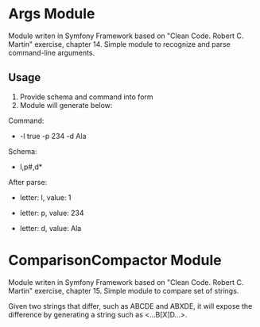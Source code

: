 Args Module 
========================

Module writen in Symfony Framework based on "Clean Code. Robert C. Martin" exercise, chapter 14. Simple module to recognize and parse command-line arguments.  

## Usage
1. Provide schema and command into form
2. Module will generate below:

Command:
- -l true -p 234 -d Ala

Schema:
- l,p#,d*

After parse:
- letter: l, value: 1

- letter: p, value: 234

- letter: d, value: Ala

ComparisonCompactor Module
========================
Module writen in Symfony Framework based on "Clean Code. Robert C. Martin" exercise, chapter 15. Simple module to compare set of strings.

 Given two strings that differ,
such as ABCDE and ABXDE, it will expose the difference by generating a string such as
<...B[X]D...>.      